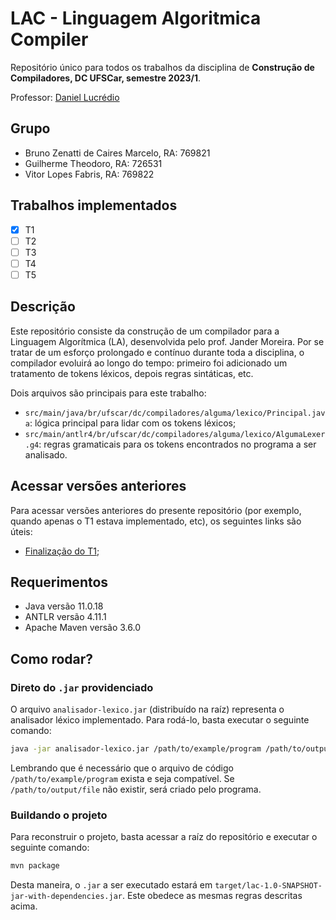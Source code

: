 # LAC - Linguagem Algoritmica Compiler

Repositório único para todos os trabalhos da disciplina de **Construção de Compiladores, DC UFSCar, semestre 2023/1**.

Professor: [Daniel Lucrédio](https://github.com/dlucredio)

## Grupo

- Bruno Zenatti de Caires Marcelo, RA: 769821
- Guilherme Theodoro, RA: 726531
- Vitor Lopes Fabris, RA: 769822

## Trabalhos implementados

- [X] T1
- [ ] T2
- [ ] T3
- [ ] T4
- [ ] T5

## Descrição

Este repositório consiste da construção de um compilador para a Linguagem Algorítmica (LA), desenvolvida pelo prof. Jander Moreira. Por se tratar de um esforço prolongado e contínuo durante toda a disciplina, o compilador evoluirá ao longo do tempo: primeiro foi adicionado um tratamento de tokens léxicos, depois regras sintáticas, etc.

Dois arquivos são principais para este trabalho:
- `src/main/java/br/ufscar/dc/compiladores/alguma/lexico/Principal.java`: lógica principal para lidar com os tokens léxicos;
- `src/main/antlr4/br/ufscar/dc/compiladores/alguma/lexico/AlgumaLexer.g4`: regras gramaticais para os tokens encontrados no programa a ser analisado.

## Acessar versões anteriores

Para acessar versões anteriores do presente repositório (por exemplo, quando apenas o T1 estava implementado, etc), os seguintes links são úteis:

- [Finalização do T1](https://github.com/tremefabris/compiladores/tree/28eda28771fb2112ddda98270b558ebae4d1d6f3);

## Requerimentos

- Java versão 11.0.18
- ANTLR versão 4.11.1
- Apache Maven versão 3.6.0

## Como rodar?

### Direto do `.jar` providenciado

O arquivo `analisador-lexico.jar` (distribuído na raíz) representa o analisador léxico implementado. Para rodá-lo, basta executar o seguinte comando:

```bash
java -jar analisador-lexico.jar /path/to/example/program /path/to/output/file
```

Lembrando que é necessário que o arquivo de código `/path/to/example/program` exista e seja compatível. Se `/path/to/output/file` não existir, será criado pelo programa.

### Buildando o projeto

Para reconstruir o projeto, basta acessar a raíz do repositório e executar o seguinte comando:

```bash
mvn package
```

Desta maneira, o `.jar` a ser executado estará em `target/lac-1.0-SNAPSHOT-jar-with-dependencies.jar`. Este obedece as mesmas regras descritas acima.
